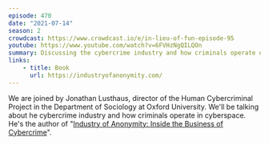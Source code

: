 ```yaml
---
episode: 470
date: "2021-07-14"
season: 2
crowdcast: https://www.crowdcast.io/e/in-lieu-of-fun-episode-95
youtube: https://www.youtube.com/watch?v=6FVHzNgQILQOn
summary: Discussing the cybercrime industry and how criminals operate online
links:
    - title: Book
      url: https://industryofanonymity.com/
---
```

We are joined by Jonathan Lusthaus, director of the Human Cybercriminal Project in the Department of Sociology at Oxford University. We'll be talking about he cybercrime industry and how criminals operate in cyberspace. He's the author of "[Industry of Anonymity: Inside the Business of Cybercrime][book]".

[book]: https://industryofanonymity.com/

